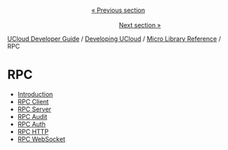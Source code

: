 <p align='center'>
<a href='/docs/developer-guide/development/micro/distributed_locks.md'>« Previous section</a>
&nbsp;&nbsp;&nbsp;&nbsp;&nbsp;&nbsp;&nbsp;&nbsp;&nbsp;&nbsp;&nbsp;&nbsp;&nbsp;&nbsp;&nbsp;&nbsp;&nbsp;&nbsp;&nbsp;&nbsp;&nbsp;&nbsp;&nbsp;&nbsp;&nbsp;&nbsp;&nbsp;&nbsp;&nbsp;&nbsp;&nbsp;&nbsp;&nbsp;&nbsp;&nbsp;&nbsp;&nbsp;&nbsp;&nbsp;&nbsp;&nbsp;&nbsp;&nbsp;&nbsp;&nbsp;&nbsp;&nbsp;&nbsp;&nbsp;&nbsp;&nbsp;&nbsp;&nbsp;&nbsp;&nbsp;&nbsp;&nbsp;&nbsp;&nbsp;&nbsp;&nbsp;&nbsp;&nbsp;&nbsp;&nbsp;&nbsp;&nbsp;&nbsp;&nbsp;&nbsp;&nbsp;&nbsp;&nbsp;&nbsp;&nbsp;&nbsp;&nbsp;&nbsp;&nbsp;&nbsp;&nbsp;&nbsp;&nbsp;&nbsp;&nbsp;&nbsp;&nbsp;&nbsp;&nbsp;&nbsp;&nbsp;&nbsp;&nbsp;&nbsp;&nbsp;&nbsp;&nbsp;&nbsp;&nbsp;&nbsp;&nbsp;&nbsp;&nbsp;&nbsp;&nbsp;&nbsp;&nbsp;&nbsp;&nbsp;&nbsp;&nbsp;&nbsp;&nbsp;&nbsp;&nbsp;&nbsp;&nbsp;&nbsp;&nbsp;&nbsp;&nbsp;&nbsp;&nbsp;&nbsp;&nbsp;&nbsp;&nbsp;&nbsp;&nbsp;&nbsp;&nbsp;&nbsp;&nbsp;&nbsp;&nbsp;&nbsp;&nbsp;&nbsp;&nbsp;&nbsp;&nbsp;&nbsp;&nbsp;&nbsp;&nbsp;&nbsp;&nbsp;&nbsp;&nbsp;&nbsp;&nbsp;&nbsp;&nbsp;<a href='/docs/developer-guide/development/micro/rpc/intro.md'>Next section »</a>
</p>


[UCloud Developer Guide](/docs/developer-guide/README.md) / [Developing UCloud](/docs/developer-guide/development/README.md) / [Micro Library Reference](/docs/developer-guide/development/micro/README.md) / RPC
# RPC

 - [Introduction](/docs/developer-guide/development/micro/rpc/intro.md)
 - [RPC Client](/docs/developer-guide/development/micro/rpc/rpc_client.md)
 - [RPC Server](/docs/developer-guide/development/micro/rpc/rpc_server.md)
 - [RPC Audit](/docs/developer-guide/development/micro/rpc/rpc_audit.md)
 - [RPC Auth](/docs/developer-guide/development/micro/rpc/rpc_auth.md)
 - [RPC HTTP](/docs/developer-guide/development/micro/rpc/rpc_http.md)
 - [RPC WebSocket](/docs/developer-guide/development/micro/rpc/rpc_websocket.md)
